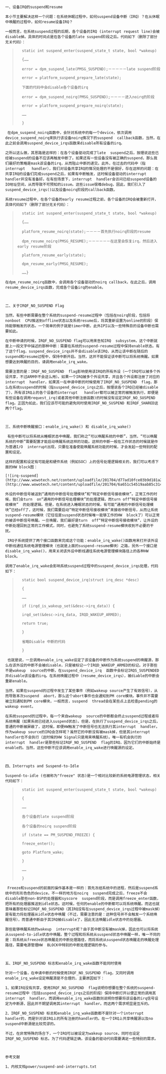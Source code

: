  	一、设备IRQ的suspend和resume 

 	本小节主要解决这样一个问题：在系统休眠过程中，如何suspend设备中断（IRQ）？在从休眠中唤醒的过程中，如何resume设备IRQ？ 

 	一般而言，在系统suspend过程的后期，各个设备的IRQ (interrupt request line)会被disable掉。具体的时间点是在各个设备的late suspend阶段之后。代码如下（删除了部分无关代码）： 

>  		static int suspend_enter(suspend_state_t state, bool *wakeup) 	
>
>  		{…… 	
>
>  		error = dpm_suspend_late(PMSG_SUSPEND);－－－－－late suspend阶段 	
>
>  		error = platform_suspend_prepare_late(state); 	
>
>  		下面的代码中会disable各个设备的irq 	
>
>  		error = dpm_suspend_noirq(PMSG_SUSPEND);－－－－进入noirq的阶段 	
>
>  		error = platform_suspend_prepare_noirq(state); 	
>
>  		…… 	
>
>  		} 	

 	 在dpm_suspend_noirq函数中，会针对系统中的每一个device，依次调用device_suspend_noirq来执行该设备noirq情况下的suspend  callback函数，当然，在此之前会调用suspend_device_irqs函数来disable所有设备的irq。 

 	之所以这么做，其思路是这样的：在各个设备驱动完成了late  suspend之后，按理说这些已经被suspend的设备不应该再触发中断了。如果还有一些设备没有被正确的suspend，那么我们最好的策略是mask该设备的irq，从而阻止中断的递交。此外，在过去的代码中（指interrupt   handler），我们对设备共享IRQ的情况处理的不是很好，存在这样的问题：在共享IRQ的设备们完成suspend之后，如果有中断触发，这时候设备驱动的interrupt  handler并没有准备好。在有些场景下，interrupt  handler会访问已经suspend设备的IO地址空间，从而导致不可预知的issue。这些issue很难debug，因此，我们引入了suspend_device_irqs()以及设备noirq阶段的callback函数。 

 	系统resume过程中，在各个设备的early resume过程之前，各个设备的IRQ会被重新打开，具体代码如下（删除了部分无关代码）： 

>  		static int suspend_enter(suspend_state_t state, bool *wakeup) 	
>
>  		{…… 	
>
>  		platform_resume_noirq(state);－－－－首先执行noirq阶段的resume 	
>
>  		dpm_resume_noirq(PMSG_RESUME);－－－－－－在这里会恢复irq，然后进入early resume阶段 	
>
>  		platform_resume_early(state); 	
>
>  		dpm_resume_early(PMSG_RESUME); 	
>
>  		……} 	

 	在dpm_resume_noirq函数中，会调用各个设备驱动的noirq callback，在此之后，调用resume_device_irqs函数，完成各个设备irq的enable。 

 	  

 	二、关于IRQF_NO_SUSPEND Flag 

 	当然，有些中断需要在整个系统的suspend-resume过程中（包括在noirq阶段，包括将nonboot  CPU推送到offline状态以及系统resume后，将其重新设置为online的阶段）保持能够触发的状态。一个简单的例子就是timer中断，此外IPI以及一些特殊目的设备中断也需要如此。 

 	在中断申请的时候，IRQF_NO_SUSPEND flag可以用来告知IRQ  subsystem，这个中断就是上一段文字中描述的那种中断：需要在系统的suspend-resume过程中保持enable状态。有了这个flag，suspend_device_irqs并不会disable该IRQ，从而让该中断在随后的suspend和resume过程中，保持中断开启。当然，这并不能保证该中断可以将系统唤醒。如果想要达到唤醒的目的，请调用enable_irq_wake。 

 	需要注意的是：IRQF_NO_SUSPEND  flag影响使用该IRQ的所有外设（一个IRQ可以被多个外设共享，不过ARM中不会这么用）。如果一个IRQ被多个外设共享，并且各个外设都注册了对应的interrupt  handler，如果其一在申请中断的时候使用了IRQF_NO_SUSPEND  flag，那么在系统suspend的时候（指suspend_device_irqs之后，按理说各个IRQ已经被disable了），所有该IRQ上的各个设备的interrupt   handler都可以被正常的被触发执行，即便是有些设备在调用request_irq(或者其他中断注册函数)的时候没有设定IRQF_NO_SUSPEND  flag。正因为如此，我们应该尽可能的避免同时使用IRQF_NO_SUSPEND 和IRQF_SHARED这两个flag。 

 	  

 	三、系统中断唤醒接口：enable_irq_wake() 和 disable_irq_wake() 

 	 有些中断可以将系统从睡眠状态中唤醒，我们称之“可以唤醒系统的中断”，当然，“可以唤醒系统的中断”需要配置才能启动唤醒系统这样的功能。这样的中断一般在工作状态的时候就是作为普通I/O  interrupt出现，只要在准备使能唤醒系统功能的时候，才会发起一些特别的配置和设定。 

 	这样的配置和设定有可能是和硬件系统（例如SOC）上的信号处理逻辑相关的，我们可以考虑下面的HW block图： 

 	[![irq-suspend](http://www.wowotech.net/content/uploadfile/201704/d77ad10fce03b9d181a2be9351c6113420170421040223.gif)](http://www.wowotech.net/content/uploadfile/201704/6a651c54519aab85c314f0af79b75e3820170421040222.gif)  

 	外设的中断信号被送到“通用的中断信号处理模块”和“特定中断信号接收模块”。正常工作的时候，我们会turn  on“通用的中断信号处理模块”的处理逻辑，而turn off“特定中断信号接收模块”  的处理逻辑。但是，在系统进入睡眠状态的时候，有可能“通用的中断信号处理模块”已经off了，这时候，我们需要启动“特定中断信号接收模块”来接收中断信号，从而让系统suspend-resume模块（它往往是suspend状态时候唯一能够工作的HW  block了）可以正常的被该中断信号唤醒。一旦唤醒，我们最好是turn  off“特定中断信号接收模块”，让外设的中断处理回到正常的工作模式，同时，也避免了系统suspend-resume模块收到不必要的干扰。 

 	 IRQ子系统提供了两个接口函数来完成这个功能：enable_irq_wake()函数用来打开该外设中断线通往系统电源管理模块（也就是上面的suspend-resume模块）之路，另外一个接口是disable_irq_wake()，用来关闭该外设中断线通往系统电源管理模块路径上的各种HW  block。 

 	调用了enable_irq_wake会影响系统suspend过程中的suspend_device_irqs处理，代码如下： 

>  		static bool suspend_device_irq(struct irq_desc *desc) 	
>
>  		{ 	
>
>  		…… 	
>
>  		if (irqd_is_wakeup_set(&desc->irq_data)) { 	
>
>  		irqd_set(&desc->irq_data, IRQD_WAKEUP_ARMED); 	
>
>  		return true; 	
>
>  		} 	
>
>  		省略Disable 中断的代码 	
>
>  		} 	

 	 也就是说，一旦调用enable_irq_wake设定了该设备的中断作为系统suspend的唤醒源，那么在该外设的中断不会被disable，只是被标记一个IRQD_WAKEUP_ARMED的标记。对于那些不是wakeup  source的中断，在suspend_device_irq  函数中会标记IRQS_SUSPENDED并disable该设备的irq。在系统唤醒过程中（resume_device_irqs），被diable的中断会重新enable。 

 	当然，如果在suspend的过程中发生了某些事件（例如wakeup source产生了有效信号），从而导致本次suspend  abort，那么这个abort事件也会通知到PM core模块。事件并不需要被立刻通知到PM core模块，一般而言，suspend  thread会在某些点上去检查pending的wakeup event。 

 	在系统suspend的过程中，每一个来自wakeup  source的中断都会终止suspend过程或者将系统唤醒（如果系统已经进入suspend状态）。但是，在执行了suspend_device_irqs之后，普通的中断被屏蔽了，这时候，即便HW触发了中断信号也无法执行其interrupt  handler。作为wakeup source的IRQ会怎样呢？虽然它的中断没有被mask掉，但是其interrupt  handler也不会执行（这时候的HW Signal只是用来唤醒系统）。唯一有机会执行的interrupt  handler是那些标记IRQF_NO_SUSPEND  flag的IRQ，因为它们的中断始终是enable的。当然，这些中断不应该调用enable_irq_wake进行唤醒源的设定。 

 	  

 	四、Interrupts and Suspend-to-Idle 

 	Suspend-to-idle (也被称为"freeze" 状态)是一个相对比较新的系统电源管理状态，相关代码如下： 

>  		static int suspend_enter(suspend_state_t state, bool *wakeup) 	
>
>  		{ 	
>
>  		…… 	
>
>  		各个设备的late suspend阶段 	
>
>  		各个设备的noirq suspend阶段 	
>
>  		if (state == PM_SUSPEND_FREEZE) { 	
>
>  		freeze_enter(); 	
>
>  		goto Platform_wake; 	
>
>  		} 	
>
>  		…… 	
>
>  		} 	

 	 Freeze和suspend的前面的操作基本是一样的：首先冻结系统中的进程，然后是suspend系统中的形形色色的device，不一样的地方在noirq  suspend完成之后，freeze不会disable那些non-BSP的处理器和syscore  suspend阶段，而是调用freeze_enter函数，把所有的处理器推送到idle状态。这时候，任何的enable的中断都可以将系统唤醒。而这也就意味着那些标记IRQF_NO_SUSPEND（其IRQ没有在suspend_device_irqs过程中被mask掉）是有能力将处理器从idle状态中唤醒（不过，需要注意的是：这种信号并不会触发一个系统唤醒信号），而普通中断由于其IRQ被disable了，因此无法唤醒idle状态中的处理器。 

 	那些能够唤醒系统的wakeup  interrupt呢？由于其中断没有被mask掉，因此也可以将系统从suspend-to-idle状态中唤醒。整个过程和将系统从suspend状态中唤醒一样，唯一不同的是：将系统从freeze状态唤醒走的中断处理路径，而将系统从suspend状态唤醒走的唤醒处理路径，需要电源管理HW  BLOCK中特别的中断处理逻辑的参与。 

 	  

 	五、IRQF_NO_SUSPEND 标志和enable_irq_wake函数不能同时使用 

 	针对一个设备，在申请中断的时候使用IRQF_NO_SUSPEND flag，又同时调用enable_irq_wake设定唤醒源是不合理的，主要原因如下： 

 	1、如果IRQ没有共享，使用IRQF_NO_SUSPEND  flag说明你想要在整个系统的suspend-resume过程中（包括suspend_device_irqs之后的阶段）保持中断打开以便正常的调用其interrupt  handler。而调用enable_irq_wake函数则说明你想要将该设备的irq信号设定为中断源，因此并不期望调用其interrupt  handler。而这两个需求明显是互斥的。 

 	2、IRQF_NO_SUSPEND 标志和enable_irq_wake函数都不是针对一个interrupt handler的，而是针对该IRQ上的所有注册的handler的。在一个IRQ上共享唤醒源以及no suspend中断源是比较荒谬的。 

 	不过，在非常特殊的场合下，一个IRQ可以被设定为wakeup source，同时也设定IRQF_NO_SUSPEND 标志。为了代码逻辑正确，该设备的驱动代码需要满足一些特别的需求。 

 	  

 	参考文献 

 	1、内核文档power/suspend-and-interrupts.txt 